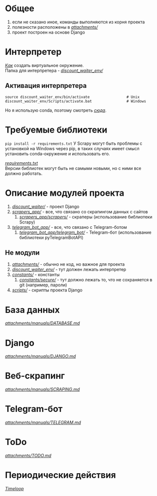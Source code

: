 # Общее
1) если не сказано иное, команды выполняются из корня проекта
2) полезности расположены в [*attachments/*](/attachments)
3) проект построен на основе Django

# Интерпретер
[*Как*](https://www.jetbrains.com/help/idea/creating-virtual-environment.html) создать виртуальное окружение.  
Папка для интерпретера - [*discount_waiter_env/*](/discount_waiter_env)

## Активация интерпретера
```
source discount_waiter_env/bin/activate                 # Unix
discount_waiter_env/Scripts/activate.bat                # Windows
```
Но я использую conda, поэтому смотреть
[*сюда*](https://docs.conda.io/projects/conda/en/latest/user-guide/tasks/manage-environments.html#activating-an-environment).

# Требуемые библиотеки
`pip install -r requirements.txt`
У Scrapy могут быть проблемы с установкой на Windows через pip, в таких случаях имеет смысл установить
conda-окружение и использовать его.
  
[*requirements.txt*](https://pip.pypa.io/en/stable/user_guide/#requirements-files)  
Версии библиотек могут быть не самыми новыми, но с ними все должно работать.

# Описание модулей проекта
1) [*discount_waiter/*](/discount_waiter) - проект Django
2) [*scrapers_app/*](/scrapers_app) - все, что связано со скрапингом данных с сайтов
    1) [*scrapers_app/scrapers/*](/scrapers_app/scrapers) - скраперы (использование библиотеки Scrapy)
3) [*telegram_bot_app/*](/telegram_bot_app) - все, что связано с Telegram-ботом
    1) [*telegram_bot_app/telegram_bot/*](/telegram_bot_app/telegram_bot) -
       Telegram-бот (использование библиотеки pyTelegramBotAPI)

## Не модули
1) [*attachments/*](/attachments) - обычно не код, но важное для проекта
2) [*discount_waiter_env/*](/discount_waiter_env) - тут должен лежать интерпретер
3) [*constants/*](/constants) - константы
    1) [*constants/secure/*](/constants/secure) - тут должно лежать то, что не сохраняется в git (например, пароли)
4) [*scripts/*](/scripts) - скрипты проекта Django

# База данных
[*attachments/manuals/DATABASE.md*](/attachments/manuals/DATABASE.md)

# Django
[*attachments/manuals/DJANGO.md*](/attachments/manuals/DJANGO.md)

# Веб-скрапинг
[*attachments/manuals/SCRAPING.md*](/attachments/manuals/SCRAPING.md)

# Telegram-бот
[*attachments/manuals/TELEGRAM.md*](/attachments/manuals/TELEGRAM.md)

# ToDo
[*attachments/TODO.md*](/attachments/TODO.md)

# Периодические действия
[*Timeloop*](https://pypi.org/project/timeloop/)
